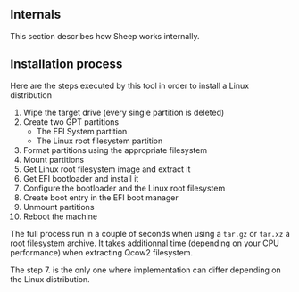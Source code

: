 ## Internals

This section describes how Sheep works internally.

## Installation process

Here are the steps executed by this tool in order to install a Linux distribution

1. Wipe the target drive (every single partition is deleted)
2. Create two GPT partitions
    - The EFI System partition
    - The Linux root filesystem partition
3. Format partitions using the appropriate filesystem
4. Mount partitions
5. Get Linux root filesystem image and extract it
6. Get EFI bootloader and install it
7. Configure the bootloader and the Linux root filesystem
8. Create boot entry in the EFI boot manager
9. Unmount partitions
10. Reboot the machine

The full process run in a couple of seconds when using a `tar.gz` or `tar.xz` a root filesystem archive. It takes additionnal time (depending on your CPU performance) when extracting Qcow2 filesystem.

The step 7. is the only one where implementation can differ depending on the Linux distribution.
